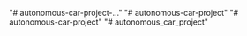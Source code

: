 "# autonomous-car-project-..." 
"# autonomous-car-project" 
"# autonomous-car-project" 
"# autonomous_car_project" 
